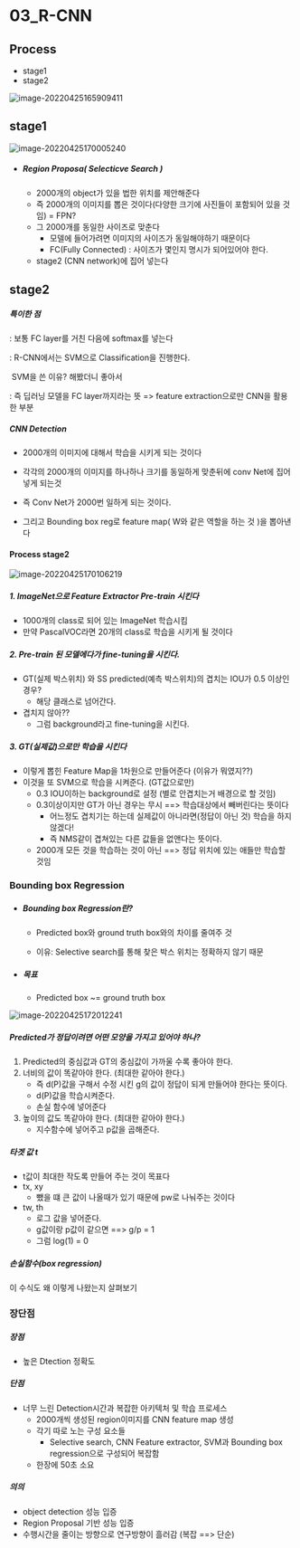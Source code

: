 # 03_R-CNN

## Process

- stage1
- stage2

![image-20220425165909411](03_R-CNN.assets/image-20220425165909411.png)

## stage1

![image-20220425170005240](03_R-CNN.assets/image-20220425170005240.png)

- ##### Region Proposa( Selecticve Search )

  - 2000개의 object가 있을 법한 위치를 제안해준다
  - 즉 2000개의 이미지를 뽑은 것이다(다양한 크기에 사진들이 포함되어 있을 것임) = FPN?
  - 그 2000개를 동일한 사이즈로 맞춘다
    - 모델에 들어가려면 이미지의 사이즈가 동일해야하기 때문이다
    - FC(Fully Connected) : 사이즈가 몇인지 명시가 되어있어야 한다.
  - stage2 (CNN network)에 집어 넣는다



## stage2

##### 특이한 점

: 보통 FC layer를 거친 다음에 softmax를 넣는다

: R-CNN에서는 SVM으로 Classification을 진행한다. 

​	SVM을 쓴 이유? 해봤더니 좋아서

: 즉 딥러닝 모델을 FC layer까지라는 뜻 => feature extraction으로만 CNN을 활용한 부분



##### CNN Detection

- 2000개의 이미지에 대해서 학습을 시키게 되는 것이다
- 각각의 2000개의 이미지를 하나하나 크기를 동일하게 맞춘뒤에 conv Net에 집어넣게 되는것
- 즉 Conv Net가 2000번 일하게 되는 것이다.

- 그리고 Bounding box reg로 feature map( W와 같은 역할을 하는 것 )을 뽑아낸다



#### Process stage2

![image-20220425170106219](03_R-CNN.assets/image-20220425170106219.png)

##### 1.  ImageNet으로 Feature Extractor Pre-train 시킨다

- 1000개의 class로 되어 있는 ImageNet 학습시킴
- 만약 PascalVOC라면 20개의 class로 학습을 시키게 될 것이다



##### 2. Pre-train 된 모델에다가 fine-tuning을 시킨다.

- GT(실제 박스위치) 와 SS predicted(예측 박스위치)의 겹치는 IOU가 0.5 이상인 경우?
  - 해당 클래스로 넘어간다.
- 겹치지 않아??
  - 그럼 background라고 fine-tuning을 시킨다.



##### 3. GT(실제값)으로만 학습을 시킨다

- 이렇게 뽑힌 Feature Map을 1차원으로 만들어준다 (이유가 뭐였지??)
- 이것을 또 SVM으로 학습을 시켜준다. (GT값으로만)
  - 0.3 IOU이하는 background로 설정  (별로 안겹치는거 배경으로 할 것임)
  - 0.3이상이지만 GT가 아닌 경우는 무시 ==> 학습대상에서 빼버린다는 뜻이다
    - 어느정도 겹치기는 하는데 실제값이 아니라면(정답이 아닌 것) 학습을 하지 않겠다!
    - 즉 NMS같이 겹쳐있는 다른 값들을 없앤다는 뜻이다.
  - 2000개 모든 것을 학습하는 것이 아닌 ==> 정답 위치에 있는 애들만 학습할 것임



### Bounding box Regression

- ##### Bounding box Regression란?

  - Predicted box와 ground truth box와의 차이를 줄여주 것

  - 이유: Selective search를 통해 찾은 박스 위치는 정확하지 않기 때문

    

- ##### 목표

  - Predicted box ~=  ground truth box

![image-20220425172012241](03_R-CNN.assets/image-20220425172012241.png)

##### Predicted가 정답이려면 어떤 모양을 가지고 있어야 하나? 

1. Predicted의 중심값과 GT의 중심값이 가까울 수록 좋아야 한다. 
2. 너비의 값이 똑같아야 한다. (최대한 같아야 한다.)
   - 즉 d(P)값을 구해서 수정 시킨 g의 값이 정답이 되게 만들어야 한다는 뜻이다.
   - d(P)값을 학습시켜준다.
   - 손실 함수에 넣어준다
3. 높이의 값도 똑같아야 한다. (최대한 같아야 한다.)
   - 지수함수에 넣어주고 p값을 곱해준다.



##### 타겟 값 t

- t값이 최대한 작도록 만들어 주는 것이 목표다
- tx, xy
  - 뺐을 떄 큰 값이 나올때가 있기 때문에 pw로 나눠주는 것이다
- tw, th
  - 로그 값을 넣어준다.
  - g값이랑 p값이 같으면 ==>   g/p = 1
  - 그럼 log(1) = 0



##### 손실함수(box regression)

이 수식도 왜 이렇게 나왔는지 살펴보기





### 장단점

##### 장점

- 높은 Dtection 정확도



##### 단점

- 너무 느린 Detection시간과 복잡한 아키텍처 및 학습 프로세스
  - 2000개씩 생성된 region이미지를 CNN feature map 생성
  - 각기 따로 노는 구성 요소들
    - Selective search, CNN Feature extractor, SVM과 Bounding box regression으로 구성되어 복잡함
  - 한장에 50초 소요



##### 의의

- object detection 성능 입증
- Region Proposal 기반 성능 입증
- 수행시간을 줄이는 방향으로 연구방향이 흘러감 (복잡 ==> 단순)


